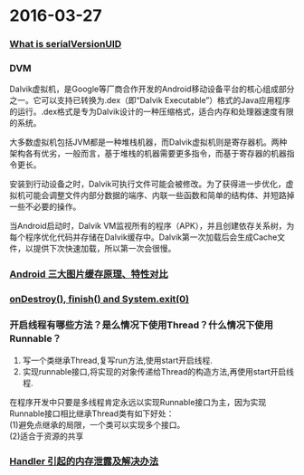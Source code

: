 # 2016-03-27

### [What is serialVersionUID](http://blog.csdn.net/fbysss/article/details/5844478)

### DVM
Dalvik虚拟机，是Google等厂商合作开发的Android移动设备平台的核心组成部分之一。它可以支持已转换为.dex（即“Dalvik Executable”）格式的Java应用程序的运行。.dex格式是专为Dalvik设计的一种压缩格式，适合内存和处理器速度有限的系统。

大多数虚拟机包括JVM都是一种堆栈机器，而Dalvik虚拟机则是寄存器机。两种架构各有优劣，一般而言，基于堆栈的机器需要更多指令，而基于寄存器的机器指令更长。

安装到行动设备之时，Dalvik可执行文件可能会被修改。为了获得进一步优化，虚拟机可能会调整文件内部分数据的端序、内联一些函数和简单的结构体、并短路掉一些不必要的操作。

当Android启动时，Dalvik VM监视所有的程序（APK），并且创建依存关系树，为每个程序优化代码并存储在Dalvik缓存中。Dalvik第一次加载后会生成Cache文件，以提供下次快速加载，所以第一次会很慢。

### [Android 三大图片缓存原理、特性对比](http://www.trinea.cn/android/android-image-cache-compare/)

### [onDestroy(), finish() and System.exit(0)](http://blog.csdn.net/yelangjueqi/article/details/9466347)

### 开启线程有哪些方法？是么情况下使用Thread？什么情况下使用Runnable？
1.	写一个类继承Thread,复写run方法,使用start开启线程.  
2.	实现runnable接口,将实现的对象传递给Thread的构造方法,再使用start开启线程.

在程序开发中只要是多线程肯定永远以实现Runnable接口为主，因为实现Runnable接口相比继承Thread类有如下好处：  
(1)避免点继承的局限，一个类可以实现多个接口。  
(2)适合于资源的共享


### [Handler 引起的内存泄露及解决办法](http://blog.csdn.net/krislight/article/details/9391403)

### []()

### []()

### []()

### []()

### []()

### []()

### []()

### []()

### []()

### []()

### []()

### []()

### []()

### []()

### []()

### []()

### []()

### []()
